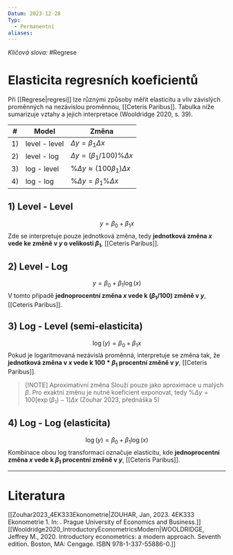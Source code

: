 ```yaml
---
Datum: 2023-12-28
Typ:
  - Permanentní
aliases:
---
```

*Klíčová slova:* #Regrese 
# Elasticita regresních koeficientů
Při [[Regrese|regresi]] lze různými způsoby měřit elasticitu a vliv závislých proměnných na nezávislou proměnnou, [[Ceteris Paribus]]. Tabulka níže sumarizuje vztahy a jejich interpretace (Wooldridge 2020, s. 39).

| # | Model | Změna |
| ---- | ---- | ---- |
| 1) | level - level | $\Delta y = \beta_1 \Delta x$ |
| 2) | level - log | $\Delta y = (\beta_1/100)\% \Delta x$ |
| 3) | log - level | \%$\Delta y \approx (100\beta_1) \Delta x$ |
| 4) | log - log | $\% \Delta y = \beta_1 \% \Delta x$ |
## 1) Level - Level
$$y = \beta_0 + \beta_1x$$
Zde se interpretuje pouze jednotková změna, tedy **jednotková změna $x$ vede ke změně v $y$ o velikosti $\beta_1$**, [[Ceteris Paribus]].
## 2) Level - Log
$$y = \beta_0 + \beta_1\log(x)$$
V tomto případě **jednoprocentní změna $x$ vede k $(\beta_1/100)$ změně v $y$**, [[Ceteris Paribus]].
## 3) Log - Level (semi-elasticita)
$$\log(y) = \beta_0 + \beta_1 x$$
Pokud je logaritmovaná nezávislá proměnná, interpretuje se změna tak, že **jednotková změna v $x$ vede k $100*\beta_1$ procentní změně v $y$**, [[Ceteris Paribus]].

> [!NOTE] Aproximativní změna
> Slouží pouze jako aproximace u malých $\beta$. Pro exaktní změnu je nutné koeficient exponovat, tedy $\% \Delta y = 100[\exp(\beta_1) - 1] \Delta x$ (Zouhar 2023, přednáška 5)
## 4) Log - Log (elasticita)
$$\log(y) = \beta_0 + \beta_1 \log(x)$$
Kombinace obou log transformací označuje elasticitu, kde **jednoprocentní změna $x$ vede k $\beta_1$ procentní změně v $y$**, [[Ceteris Paribus]].

- - -
# Literatura
[[Zouhar2023_4EK333Ekonometrie|ZOUHAR, Jan, 2023. 4EK333 Ekonometrie 1. In: . Prague University of Economics and Business.]]
[[Wooldridge2020_IntroductoryEconometricsModern|WOOLDRIDGE, Jeffrey M., 2020. Introductory econometrics: a modern approach. Seventh edition. Boston, MA: Cengage. ISBN 978-1-337-55886-0.]]
